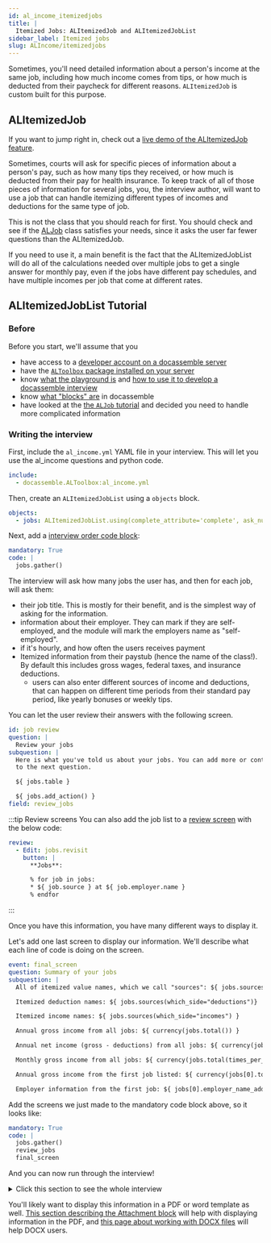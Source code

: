 ```yaml
---
id: al_income_itemizedjobs
title: |
  Itemized Jobs: ALItemizedJob and ALItemizedJobList
sidebar_label: Itemized jobs
slug: ALIncome/itemizedjobs
---
```


Sometimes, you'll need detailed information about a person's
income at the same job, including how much income comes from tips, or
how much is deducted from their paycheck for different reasons. `ALItemizedJob` is custom built for this purpose.

## ALItemizedJob

If you want to jump right in, check out a [live demo of the ALItemizedJob feature](https://apps-test.suffolklitlab.org/start/ALToolbox/al_income_demo?use_feature=ALItemizedJob).

Sometimes, courts will ask for specific pieces of information about a person's pay, such as how many tips they received, or how much is deducted from their pay for health insurance. To keep track of all of those pieces of information for several jobs, you, the interview author,
will want to use a job that can handle itemizing different types of incomes and deductions for the same type of job.

This is not the class that you should reach for first. You should
check and see if the [ALJob](al_income_jobs) class satisfies your needs, since it asks the user far fewer questions than the ALItemizedJob.

If you need to use it, a main benefit is the fact that the ALItemizedJobList
will do all of the calculations needed over multiple jobs to get a single answer for monthly pay, even if the jobs have different pay schedules, and have multiple incomes per job that come at different rates.

## ALItemizedJobList Tutorial

### Before

Before you start, we'll assume that you

* have access to a [developer account on a docassemble server](https://suffolklitlab.org/legal-tech-class/docs/classes/assembly-line/2020-assembly-line-assignment-1#before-you-get-started)
* have the [`ALToolbox` package installed on your server](../../get_started/installation.md#run-the-installation-script)
* know [what the playground is](https://suffolklitlab.org/legal-tech-class/docs/classes/docacon-2020/hello-world#introduction-to-the-docassemble-playground) and [how to use it to develop a docassemble interview](https://suffolklitlab.org/legal-tech-class/docs/classes/docacon-2020/hello-world#hello-world)
* know [what "blocks" are](https://suffolklitlab.org/legal-tech-class/docs/yaml#documents) in docassemble
* have looked at the [the `ALJob` tutorial](al_income_jobs) and decided you need to handle more complicated information

### Writing the interview

First, include the `al_income.yml` YAML file in your interview. This will let you use the al_income questions and python code.

```yml
include:
  - docassemble.ALToolbox:al_income.yml
```

Then, create an `ALItemizedJobList` using a `objects` block.

```yml
objects:
  - jobs: ALItemizedJobList.using(complete_attribute='complete', ask_number=True)
```

Next, add a [interview order code block](https://suffolklitlab.org/legal-tech-class/docs/practical-guide-docassemble/controlling-interview-order#the-interview-order-block):

```yml
mandatory: True
code: |
  jobs.gather()
```

The interview will ask how many jobs the user has, and then for each job, will ask them:

* their job title. This is mostly for their benefit, and is the simplest way of asking for the information.
* information about their employer. They can mark if they are self-employed, and the module will mark the employers name as
  "self-employed".
* if it's hourly, and how often the users receives payment
* Itemized information from their paystub (hence the name of the class!).
  By default this includes gross wages, federal taxes, and insurance deductions.
  * users can also enter different sources of income and deductions, that
    can happen on different time periods from their standard pay period, like yearly bonuses or weekly tips.

You can let the user review their answers with the following screen.

```yml
id: job review
question: |
  Review your jobs
subquestion: |
  Here is what you've told us about your jobs. You can add more or continue
  to the next question.

  ${ jobs.table }

  ${ jobs.add_action() }
field: review_jobs
```

:::tip Review screens
You can also add the job list to a [review screen](https://docassemble.org/docs/fields.html#review) with the below code:

```yml
review:
  - Edit: jobs.revisit
    button: |
      **Jobs**:

      % for job in jobs:
      * ${ job.source } at ${ job.employer.name }
      % endfor
```

:::

Once you have this information, you have many different ways to display it.

Let's add one last screen to display our information. We'll
describe what each line of code is doing on the screen.

```yml
event: final_screen
question: Summary of your jobs
subquestion: |
  All of itemized value names, which we call "sources": ${ jobs.sources() }

  Itemized deduction names: ${ jobs.sources(which_side="deductions")}

  Itemized income names: ${ jobs.sources(which_side="incomes") }

  Annual gross income from all jobs: ${ currency(jobs.total()) }

  Annual net income (gross - deductions) from all jobs: ${ currency(jobs.net_total()) }

  Monthly gross income from all jobs: ${ currency(jobs.total(times_per_year=12)) }

  Annual gross income from the first job listed: ${ currency(jobs[0].total()) }

  Employer information from the first job: ${ jobs[0].employer_name_address_phone() }
```

Add the screens we just made to the mandatory code block above, so it looks like:

```yml
mandatory: True
code: |
  jobs.gather()
  review_jobs
  final_screen
```

And you can now run through the interview!

<details>
<summary>Click this section to see the whole interview</summary>

```yml
---
include:
  - al_income.yml
---
objects:
  - jobs: ALItemizedJobList.using(complete_attribute='complete', ask_number=True)
---
mandatory: True
code: |
  jobs.gather()
  review_jobs
  final_screen
---
id: job review
question: |
  Review your jobs
subquestion: |
  Here is what you've told us about your jobs. You can add more or continue
  to the next question.

  ${ jobs.table }

  ${ jobs.add_action() }
field: review_jobs
---
event: final_screen
question: Summary of your jobs
subquestion: |
  All of itemized value names, which we call "sources": ${ jobs.sources() }

  Itemized deduction names: ${ jobs.sources(which_side="deductions")}

  Itemized income names: ${ jobs.sources(which_side="incomes") }

  Annual gross income from all jobs: ${ currency(jobs.total()) }

  Annual net income (gross - deductions) from all jobs: ${ currency(jobs.net_total()) }

  Monthly gross income from all jobs: ${ currency(jobs.total(times_per_year=12)) }

  Annual gross income from the first job listed: ${ currency(jobs[0].total()) }

  Employer information from the first job: ${ jobs[0].employer_name_address_phone() }
```

</details>

You'll likely want to display this information in a PDF or word template as well. [This section describing the Attachment block](../../authoring/weaver_code_anatomy.md#attachment-block) will help with displaying information in the PDF, and [this page about working with DOCX files](../../authoring/docx_templates.md) will help DOCX users.
